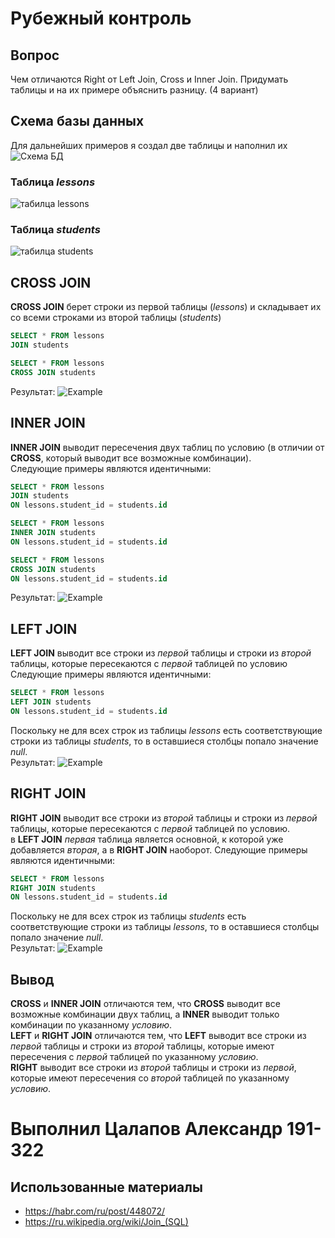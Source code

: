 # Рубежный контроль
## Вопрос
Чем отличаются Right от Left Join, Cross и Inner Join. Придумать таблицы и на их примере объяснить разницу. (4 вариант)
## Схема базы данных
Для дальнейших примеров я создал две таблицы и наполнил их\
![Схема БД](https://sun9-75.userapi.com/impg/ggr41vjNXUpEZmrJiEFzuqKK2VodwH1SUp5D7Q/isHkxVk2b8Y.jpg?size=309x507&quality=96&sign=a861ff8321bf775448ef3813d9c581e0&type=album)
### Таблица _lessons_
![табилца lessons](https://sun9-65.userapi.com/impg/lVf5mW3qWxDghunT_BTNDlMxlnwBiV9WbW_9lg/556Ede2G1Vg.jpg?size=489x244&quality=96&sign=075b8363df683b576898b60cef197e21&type=album)
### Таблица _students_
![табилца students](https://sun9-57.userapi.com/impg/o5TRl5Fr9qF1dzWd9J1XDDOEiWlynXhJdVaSUg/tAct4YMIArk.jpg?size=368x146&quality=96&sign=73f1903b92aed9ee881d59a4e2e38712&type=album)
## CROSS JOIN
__CROSS JOIN__ берет строки из первой таблицы (*lessons*) и складывает их со всеми строками из второй таблицы (*students*)
```sql 
SELECT * FROM lessons 
JOIN students 
```
```sql 
SELECT * FROM lessons 
CROSS JOIN students 
```
Результат:
![Example](https://sun9-66.userapi.com/impg/wH8tWRbJWqlD-Itt5RPgXii8dkhKqofZB9POmg/NhDpYsYwYpg.jpg?size=898x402&quality=96&sign=be5e064c30751c462fa7c2608798c3df&type=album)

## INNER JOIN
__INNER JOIN__ выводит пересечения двух таблиц по условию (в отличии от __CROSS__, который выводит все возможные комбинации).\
Следующие примеры являются идентичными:
```sql 
SELECT * FROM lessons 
JOIN students 
ON lessons.student_id = students.id
```
```sql 
SELECT * FROM lessons 
INNER JOIN students 
ON lessons.student_id = students.id
```
```sql 
SELECT * FROM lessons 
CROSS JOIN students 
ON lessons.student_id = students.id
```
Результат:
![Example](https://sun9-11.userapi.com/impg/bwZR5aS8lIALAUBgosMX_Hl5ibrS3RAguapLlw/68kKGnrS2pM.jpg?size=818x196&quality=96&sign=138a1d23225f0e6d4f5eb262bb47766d&type=album)

## LEFT JOIN
__LEFT JOIN__ выводит все строки из _первой_ таблицы и строки из _второй_ таблицы, которые пересекаются с _первой_ таблицей по условию\
Следующие примеры являются идентичными:
```sql 
SELECT * FROM lessons 
LEFT JOIN students 
ON lessons.student_id = students.id
```
Поскольку не для всех строк из таблицы *lessons* есть соответствующие строки из таблицы *students*, то в оставшиеся столбцы попало значение *null*.\
Результат:
![Example](https://sun9-19.userapi.com/impg/XY-G8nLwyFjdPRzbFY3K-YMfpTO2Uikb2lu47w/rlZxJC33b30.jpg?size=830x231&quality=96&sign=f20f01cdb6b385c3f05c21db1f6a2a50&type=album)

## RIGHT JOIN
__RIGHT JOIN__ выводит все строки из _второй_ таблицы и строки из _первой_ таблицы, которые пересекаются с _первой_ таблицей по условию.\
в __LEFT JOIN__ _первая_ таблица является основной, к которой уже добавляется _вторая_, а в __RIGHT JOIN__ наоборот.
Следующие примеры являются идентичными:
```sql 
SELECT * FROM lessons 
RIGHT JOIN students 
ON lessons.student_id = students.id
```
Поскольку не для всех строк из таблицы *students* есть соответствующие строки из таблицы *lessons*, то в оставшиеся столбцы попало значение *null*.\
Результат:
![Example](https://sun9-41.userapi.com/impg/6b1R_0JWS3CETV_KiIYZuoAe6s-6t_M4dxC3fg/3OGsNxlztMw.jpg?size=814x219&quality=96&sign=8a32233cbe9af620677bea4986a29ae2&type=album)

## Вывод
__CROSS__ и __INNER JOIN__ отличаются тем, что __CROSS__ выводит все возможные комбинации двух таблиц,
а __INNER__ выводит только комбинации по указанному *условию*.\
__LEFT__ и __RIGHT JOIN__ отличаются тем, что __LEFT__ выводит все строки из *первой* таблицы и строки из *второй* таблицы,
которые имеют пересечения с *первой* таблицей по указанному *условию*.\
__RIGHT__ выводит все строки из *второй* таблицы и строки из *первой*, которые имеют пересечения со *второй* таблицей по указанному *условию*.
# Выполнил Цалапов Александр 191-322
## Использованные материалы
* https://habr.com/ru/post/448072/
* https://ru.wikipedia.org/wiki/Join_(SQL)